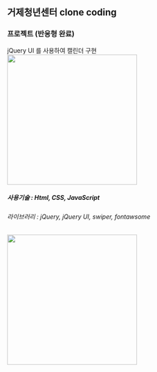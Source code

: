 ## 거제청년센터 clone coding

### 프로젝트 (반응형 완료)
jQuery UI 를 사용하여 캘린더 구현 <br>
<img src="https://user-images.githubusercontent.com/107607247/196365709-16a19e63-314e-44f5-a19f-b62b6b92bbfa.png" width="300px">

##### 사용기술 : Html, CSS, JavaScript
###### 라이브러리 : jQuery, jQuery UI, swiper, fontawsome

<img src="https://user-images.githubusercontent.com/107607247/196366378-89cb7162-7793-454b-8ffe-71bc21c02199.png"  width="300px">

